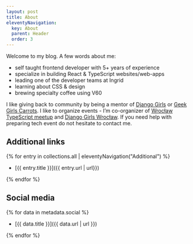 ```yaml
---
layout: post
title: About
eleventyNavigation:
  key: About
  parent: Header
  order: 3
---
```


Welcome to my blog. A few words about me:

- self taught frontend developer with 5+ years of experience
- specialize in building React & TypeScript websites/web-apps
- leading one of the developer teams at Ingrid
- learning about CSS & design
- brewing specialty coffee using V60

I like giving back to community by being a mentor of [Django Girls](https://djangogirls.org/) or
[Geek Girls Carrots](https://gocarrots.org/). I like to organize events - I’m co-organizer of
[Wrocław TypeScript meetup](https://www.meetup.com/pl-PL/WrocTypeScript/) and
[Django Girls Wrocław](https://djangogirls.org/wroclaw/). If you need help with preparing tech event do not hesitate to contact me.

## Additional links

{% for entry in collections.all | eleventyNavigation("Additional") %}

- [{{ entry.title }}]({{ entry.url | url}})

{% endfor %}

## Social media

{% for data in metadata.social %}

- [{{ data.title }}]({{ data.url | url }})

{% endfor %}
